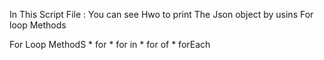 In This Script File :
 You can see Hwo to print The Json object by usins For loop Methods
 
 For Loop MethodS
    * for
    * for in
    * for of
    * forEach